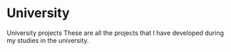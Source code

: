 # University
University projects
These are all the projects that I have developed during my studies in the university.
